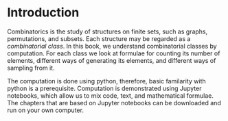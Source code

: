 # Introduction

Combinatorics is the study of structures on finite sets, such as graphs, permutations, and subsets.
Each structure may be regarded as a *combinatorial class*.
In this book, we understand combinatorial classes by computation.
For each class we look at formulae for counting its number of elements, different ways of generating its elements, and different ways of sampling from it.

The computation is done using python, therefore, basic familarity with python is a prerequisite.
Computation is demonstrated using Jupyter notebooks, which allow us to mix code, text, and mathematical formulae.
The chapters that are based on Jupyter notebooks can be downloaded and run on your own computer.

```{tableofcontents}
```
